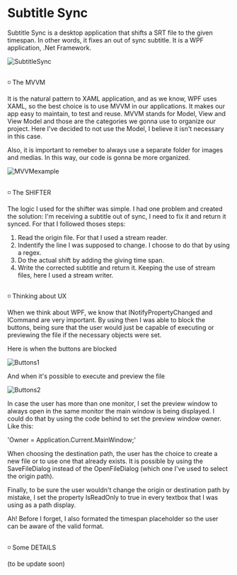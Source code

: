 # Subtitle Sync
Subtitle Sync is a desktop application that shifts a SRT file to the given timespan. In other words, it fixes an out of sync subtitle. It is a WPF application, .Net Framework. 

![SubtitleSync](https://media.discordapp.net/attachments/941386143168098406/951508313177227264/Untitlsdfsdfed.png)

## 

◽ The MVVM 

It is the natural pattern to XAML application, and as we know, WPF uses XAML, so the best choice is to use MVVM in our applications. It makes our app easy to maintain, to test and reuse. MVVM stands for Model, View and View Model and those are the categories we gonna use to organize our project. Here I've decided to not use the Model, I believe it isn't necessary in this case. 

Also, it is important to remeber to always use a separate folder for images and medias. In this way, our code is gonna be more organized. 

![MVVMexample](https://media.discordapp.net/attachments/941386143168098406/951577718191980564/Untitlesdasdd.png)

## 

◽ The SHIFTER 

The logic I used for the shifter was simple. I had one problem and created the solution: I'm receiving a subtitle out of sync, I need to fix it and return it synced. For that I followed thoses steps: 

1. Read the origin file. For that I used a stream reader. 
2. Indentify the line I was supposed to change. I choose to do that by using a regex. 
3. Do the actual shift by adding the giving time span. 
4. Write the corrected subtitle and return it. Keeping the use of stream files, here I used a stream writer. 

##  

◽ Thinking about UX  

When we think about WPF, we know that INotifyPropertyChanged and ICommand are very important. By using then I was able to block the buttons, being sure that the user would just be capable of executing or previewing the file if the necessary objects were set. 

Here is when the buttons are blocked

![Buttons1](https://media.discordapp.net/attachments/941386143168098406/951585075022139472/Untitlasdasdesdasdd.png)

And when it's possible to execute and preview the file 

![Buttons2](https://media.discordapp.net/attachments/941386143168098406/951585074820833340/Untitlasdasdessdasdd.png)

In case the user has more than one monitor, I set the preview window to always open in the same monitor the main window is being displayed. I could do that by using the code behind to set the preview window owner. Like this: 

'Owner = Application.Current.MainWindow;' 

When choosing the destination path, the user has the choice to create a new file or to use one that already exists. It is possible by using the SaveFileDialog instead of the OpenFileDialog (which one I've used to select the origin path). 

Finally, to be sure the user wouldn't change the origin or destination path by mistake, I set the property IsReadOnly to true in every textbox that I was using as a path display. 

Ah! Before I forget, I also formated the timespan placeholder so the user can be aware of the valid format. 

##  

◽ Some DETAILS 

(to be update soon)

